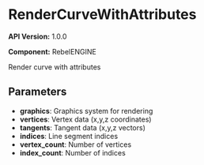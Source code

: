 # RenderCurveWithAttributes

**API Version:** 1.0.0

**Component:** RebelENGINE

Render curve with attributes

## Parameters

- **graphics**: Graphics system for rendering
- **vertices**: Vertex data (x,y,z coordinates)
- **tangents**: Tangent data (x,y,z vectors)
- **indices**: Line segment indices
- **vertex_count**: Number of vertices
- **index_count**: Number of indices

